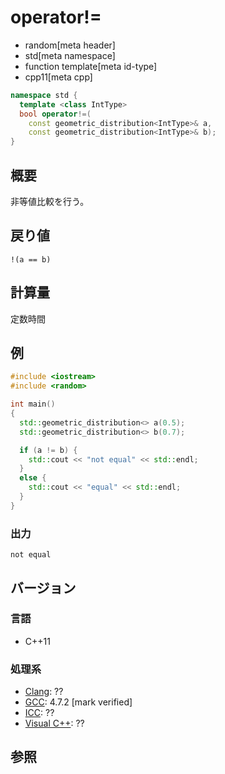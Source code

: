 # operator!=
* random[meta header]
* std[meta namespace]
* function template[meta id-type]
* cpp11[meta cpp]

```cpp
namespace std {
  template <class IntType>
  bool operator!=(
    const geometric_distribution<IntType>& a,
    const geometric_distribution<IntType>& b);
}
```

## 概要
非等値比較を行う。


## 戻り値
`!(a == b)`


## 計算量
定数時間


## 例
```cpp example
#include <iostream>
#include <random>

int main()
{
  std::geometric_distribution<> a(0.5);
  std::geometric_distribution<> b(0.7);

  if (a != b) {
    std::cout << "not equal" << std::endl;
  }
  else {
    std::cout << "equal" << std::endl;
  }
}
```

### 出力
```
not equal
```

## バージョン
### 言語
- C++11

### 処理系
- [Clang](/implementation.md#clang): ??
- [GCC](/implementation.md#gcc): 4.7.2 [mark verified]
- [ICC](/implementation.md#icc): ??
- [Visual C++](/implementation.md#visual_cpp): ??


## 参照

